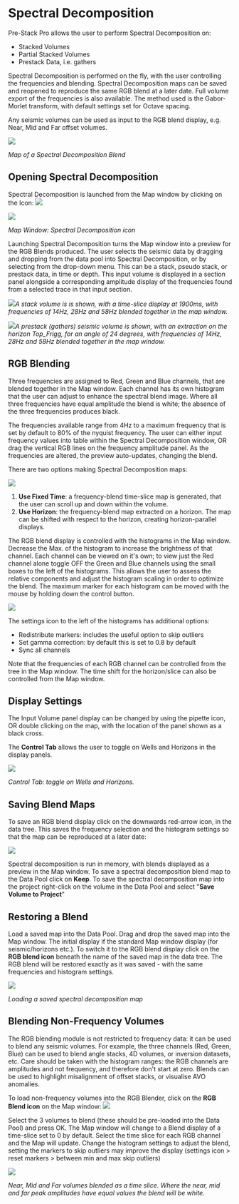 # Spectral Decomposition

Pre-Stack Pro allows the user to perform Spectral Decomposition on:

* Stacked Volumes
* Partial Stacked Volumes
* Prestack Data, i.e. gathers

Spectral Decomposition is performed on the fly, with the user controlling the frequencies and blending. Spectral Decomposition maps can be saved and reopened to reproduce the same RGB blend at a later date. Full volume export of the frequencies is also available. The method used is the Gabor-Morlet transform, with default settings set for Octave spacing.

Any seismic volumes can be used as input to the RGB blend display, e.g. Near, Mid and Far offset volumes.

![](../../.gitbook/assets/sp_start.png)

_Map of a Spectral Decomposition Blend_

## Opening Spectral Decomposition

Spectral Decomposition is launched from the Map window by clicking on the Icon: ![](../../.gitbook/assets/sp_icon2.png)

![](../../.gitbook/assets/sp_01_launch.png)

_Map Window: Spectral Decomposition icon_

Launching Spectral Decomposition turns the Map window into a preview for the RGB Blends produced. The user selects the seismic data by dragging and dropping from the data pool into Spectral Decomposition, or by selecting from the drop-down menu. This can be a stack, pseudo stack, or prestack data, in time or depth. This input volume is displayed in a section panel alongside a corresponding amplitude display of the frequencies found from a selected trace in that input section.

![](../../.gitbook/assets/sp_02_specd-gui.png)_A stack volume is is shown, with a time-slice display at 1900ms, with frequencies of 14Hz, 28Hz and 58Hz blended together in the map window._ 

![](../../.gitbook/assets/sp_02b_specd-gui_prestack.png)_A prestack \(gathers\) seismic volume is shown, with an extraction on the horizon Top\_Frigg, for an angle of 24 degrees, with frequencies of 14Hz, 28Hz and 58Hz blended together in the map window._ 

## RGB Blending

Three frequencies are assigned to Red, Green and Blue channels, that are blended together in the Map window. Each channel has its own histogram that the user can adjust to enhance the spectral blend image. Where all three frequencies have equal amplitude the blend is white; the absence of the three frequencies produces black.

The frequencies available range from 4Hz to a maximum frequency that is set by default to 80% of the nyquist frequency. The user can either input frequency values into table within the Spectral Decomposition window, OR drag the vertical RGB lines on the frequency amplitude panel. As the frequencies are altered, the preview auto-updates, changing the blend.

There are two options making Spectral Decomposition maps:

![](../../.gitbook/assets/sp_04_type.png)

1. **Use Fixed Time**: a frequency-blend time-slice map is generated, that the user can scroll up and down within the volume.
2. **Use Horizon**: the frequency-blend map extracted on a horizon. The map can be shifted with respect to the horizon, creating horizon-parallel displays.

The RGB blend display is controlled with the histograms in the Map window. Decrease the Max. of the histogram to increase the brightness of that channel. Each channel can be viewed on it's own; to view just the Red channel alone toggle OFF the Green and Blue channels using the small boxes to the left of the histograms. This allows the user to assess the relative components and adjust the histogram scaling in order to optimize the blend. The maximum marker for each histogram can be moved with the mouse by holding down the control button.

![](../../.gitbook/assets/sp_06_rgb-blend.png)

The settings icon to the left of the histograms has additional options:

* Redistribute markers: includes the useful option to skip outliers
* Set gamma correction: by default this is set to 0.8 by default
* Sync all channels

Note that the frequencies of each RGB channel can be controlled from the tree in the Map window. The time shift for the horizon/slice can also be controlled from the Map window.

## Display Settings

The Input Volume panel display can be changed by using the pipette icon, OR double clicking on the map, with the location of the panel shown as a black cross.

The **Control Tab** allows the user to toggle on Wells and Horizons in the display panels.

![](../../.gitbook/assets/sp_05_control-tab.png)

_Control Tab: toggle on Wells and Horizons._

## Saving Blend Maps

To save an RGB blend display click on the downwards red-arrow icon, in the data tree. This saves the frequency selection and the histogram settings so that the map can be reproduced at a later date:

![](../../.gitbook/assets/sp_decompvol_savingrgb_06.png)

Spectral decomposition is run in memory, with blends displayed as a preview in the Map window. To save a spectral decomposition blend map to the Data Pool click on **Keep**. To save the spectral decomposition map into the project right-click on the volume in the Data Pool and select "**Save Volume to Project**"

## Restoring a Blend

Load a saved map into the Data Pool. Drag and drop the saved map into the Map window. The initial display if the standard Map window display \(for seismic/horizons etc.\). To switch it to the RGB blend display click on the **RGB blend icon** beneath the name of the saved map in the data tree. The RGB blend will be restored exactly as it was saved - with the same frequencies and histogram settings.

![](../../.gitbook/assets/sp_07_restoringablend.png)

_Loading a saved spectral decomposition map_

## Blending Non-Frequency Volumes

The RGB blending module is not restricted to frequency data: it can be used to blend any seismic volumes. For example, the three channels \(Red, Green, Blue\) can be used to blend angle stacks, 4D volumes, or inversion datasets, etc. Care should be taken with the histogram ranges: the RGB channels are amplitudes and not frequency, and therefore don't start at zero. Blends can be used to highlight misalignment of offset stacks, or visualise AVO anomalies.

To load non-frequency volumes into the RGB Blender, click on the **RGB Blend icon** on the Map window: ![](../../.gitbook/assets/sp_icon_rgb.png)

Select the 3 volumes to blend \(these should be pre-loaded into the Data Pool\) and press OK. The Map window will change to a Blend display of a time-slice set to 0 by default. Select the time slice for each RGB channel and the Map will update. Change the histogram settings to adjust the blend, setting the markers to skip outliers may improve the display \(settings icon &gt; reset markers &gt; between min and max skip outliers\)

![](../../.gitbook/assets/sp_10_avovols.png)

_Near, Mid and Far volumes blended as a time slice. Where the near, mid and far peak amplitudes have equal values the blend will be white._ 

